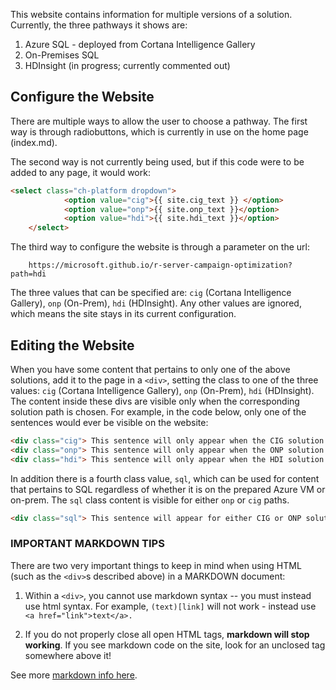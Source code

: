 This website contains information for multiple versions of a solution.  Currently, the three pathways it shows are:

1.  Azure SQL - deployed from Cortana Intelligence Gallery
2.  On-Premises SQL
3.  HDInsight (in progress; currently commented out)

## Configure the Website

There are multiple ways to allow the user to choose a pathway. The first way is through radiobuttons, which is currently in use on the home page (index.md).

The second way is not currently being used, but if this code were to be added to any page, it would work:

```html
<select class="ch-platform dropdown">
            <option value="cig">{{ site.cig_text }} </option>
            <option value="onp">{{ site.onp_text }}</option>
            <option value="hdi">{{ site.hdi_text }}</option>
    </select> 
```

The third way to configure the  website is through a parameter on the url:

```
    https://microsoft.github.io/r-server-campaign-optimization?path=hdi
```
The three values that can be specified are: `cig` (Cortana Intelligence Gallery), `onp` (On-Prem), `hdi` (HDInsight).  Any other values are ignored, which means the site stays in its current configuration.

## Editing the Website

When you have  some content that pertains to only one of the above solutions, add it to the page in a `<div>`, setting the class to one of the three values: `cig` (Cortana Intelligence Gallery), `onp` (On-Prem), `hdi` (HDInsight).  The content inside these divs are visible only when the corresponding solution path is chosen.  For example, in the code below, only one of the sentences would ever be visible on the website:

```html
<div class="cig"> This sentence will only appear when the CIG solution has been chosen.</div>
<div class="onp"> This sentence will only appear when the ONP solution has been chosen.</div>
<div class="hdi"> This sentence will only appear when the HDI solution has been chosen.</div>
```

In addition there is a fourth class value, `sql`, which can be used for content that pertains to SQL regardless of whether it is on the prepared Azure VM or on-prem. The  `sql` class content is visible for either `onp` or `cig` paths.

```html
<div class="sql"> This sentence will appear for either CIG or ONP solutions.</div>
```
### IMPORTANT MARKDOWN TIPS

There are two very important things to keep in mind when using HTML (such as the `<div>`s described above) in a MARKDOWN document:

1.  Within a `<div>`, you cannot use markdown syntax -- you must instead use html syntax. For example, `(text)[link]` will not work - instead use `<a href="link">text</a>.` 

2. If you do not properly close all open HTML tags, **markdown will stop working**.  If you see markdown code on the site, look for an unclosed tag somewhere above it!  

See more [ markdown info here](https://github.com/adam-p/markdown-here/wiki/Markdown-Cheatsheet#code).
